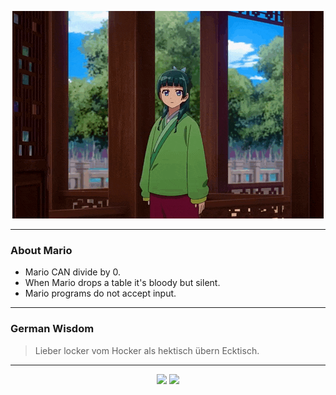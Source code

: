 <p align="center">
  <img src="assets/maomao.gif" />
</p>

---

### About Mario
- Mario CAN divide by 0.
- When Mario drops a table it's bloody but silent.
- Mario programs do not accept input.

---

### German Wisdom
> Lieber locker vom Hocker als hektisch übern Ecktisch.

---

<p align="center">
  <a>
    <img height="180em" src="https://github-readme-stats-eight-theta.vercel.app/api?username=Torfkopp&show_icons=true&theme=dark&include_all_commits=true&count_private=true"/>
  </a>
  <a href="https://github.com/Torfkopp?tab=repositories">
    <img height="180em" src="https://github-readme-stats-eight-theta.vercel.app/api/top-langs/?username=torfkopp&layout=compact&theme=dark&langs_count=8&hide=java"/>
  </a>
</p>
